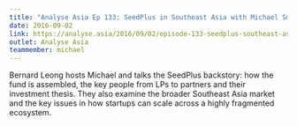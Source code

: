 ```yaml
---
title: "Analyse Asia Ep 133: SeedPlus in Southeast Asia with Michael Smith"
date: 2016-09-02
link: https://analyse.asia/2016/09/02/episode-133-seedplus-southeast-asia-michael-smith/
outlet: Analyse Asia
teammember: michael
---
```


Bernard Leong hosts Michael and talks the SeedPlus backstory: how the fund is assembled, the key people from LPs to partners and their investment thesis. They also examine the broader Southeast Asia market and the key issues in how startups can scale across a highly fragmented ecosystem.

